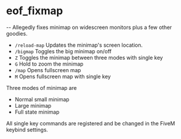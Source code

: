 # eof_fixmap
--
Allegedly fixes minimap on widescreen monitors plus a few other goodies.

- `/reload-map` Updates the minimap's screen location.
- `/bigmap` Toggles the big minimap on/off
- `Z` Toggles the minimap between three modes with single key
- `G` Hold to zoom the minimap
- `/map` Opens fullscreen map 
- `M` Opens fullscreen map with single key

Three modes of minimap are
- Normal small minimap
- Large minimap
- Full state minimap

All single key commands are registered and be changed in the FiveM keybind settings.
